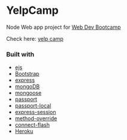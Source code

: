 # YelpCamp

Node Web app project for [Web Dev Bootcamp](https://www.udemy.com/course/the-web-developer-bootcamp/)

Check here: [yelp camp](http://yelp-camp--vl.herokuapp.com/campgrounds)

### Built with

* [ejs](http://ejs.co/)
* [Bootstrap](https://getbootstrap.com/docs/3.3/)
* [express](https://expressjs.com/)
* [mongoDB](https://www.mongodb.com/)
* [mongoose](http://mongoosejs.com/)
* [passport](http://www.passportjs.org/)
* [passport-local](https://github.com/jaredhanson/passport-local#passport-local)
* [express-session](https://github.com/expressjs/session#express-session)
* [method-override](https://github.com/expressjs/method-override#method-override)
* [connect-flash](https://github.com/jaredhanson/connect-flash#connect-flash)
* [Heroku](https://www.heroku.com/)
